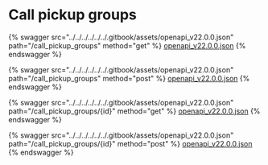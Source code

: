 # Call pickup groups

{% swagger src="../../../../../../.gitbook/assets/openapi_v22.0.0.json" path="/call_pickup_groups" method="get" %}
[openapi_v22.0.0.json](../../../../../../.gitbook/assets/openapi_v22.0.0.json)
{% endswagger %}

{% swagger src="../../../../../../.gitbook/assets/openapi_v22.0.0.json" path="/call_pickup_groups" method="post" %}
[openapi_v22.0.0.json](../../../../../../.gitbook/assets/openapi_v22.0.0.json)
{% endswagger %}

{% swagger src="../../../../../../.gitbook/assets/openapi_v22.0.0.json" path="/call_pickup_groups/{id}" method="get" %}
[openapi_v22.0.0.json](../../../../../../.gitbook/assets/openapi_v22.0.0.json)
{% endswagger %}

{% swagger src="../../../../../../.gitbook/assets/openapi_v22.0.0.json" path="/call_pickup_groups/{id}" method="post" %}
[openapi_v22.0.0.json](../../../../../../.gitbook/assets/openapi_v22.0.0.json)
{% endswagger %}
